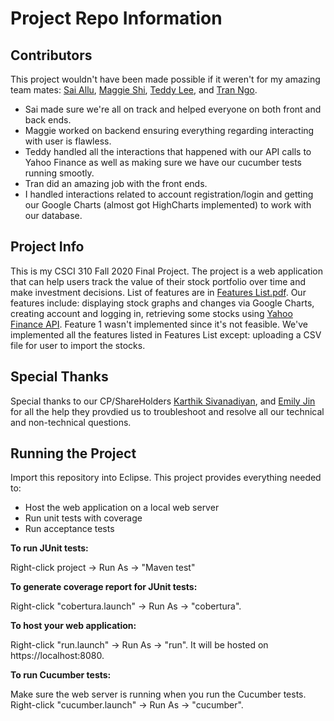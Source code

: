 # Project Repo Information

## Contributors

This project wouldn't have been made possible if it weren't for my amazing team mates: [Sai Allu](https://github.com/allusai), [Maggie Shi](https://github.com/maggiemshi), [Teddy Lee](https://github.com/leetheod), and [Tran Ngo](https://github.com/tranngo). 

* Sai made sure we're all on track and helped everyone on both front and back ends. 
* Maggie worked on backend ensuring everything regarding interacting with user is flawless. 
* Teddy handled all the interactions that happened with our API calls to Yahoo Finance as well as making sure we have our cucumber tests running smootly. 
* Tran did an amazing job with the front ends. 
* I handled interactions related to account registration/login and getting our Google Charts (almost got HighCharts implemented) to work with our database.

## Project Info

This is my CSCI 310 Fall 2020 Final Project. The project is a web application that can help users track the value of their stock portfolio over time and make investment decisions. List of features are in [Features List.pdf](Features_List.pdf). Our features include: displaying stock graphs and changes via Google Charts, creating account and logging in, retrieving some stocks using [Yahoo Finance API](https://github.com/sstrickx/yahoofinance-api). Feature 1 wasn't implemented since it's not feasible. We've implemented all the features listed in Features List except: uploading a CSV file for user to import the stocks.

## Special Thanks

Special thanks to our CP/ShareHolders [Karthik Sivanadiyan](https://github.com/Karthik-Sivanadiyan), and [Emily Jin](https://github.com/jin914) for all the help they provdied us to troubleshoot and resolve all our technical and non-technical questions.

## Running the Project

Import this repository into Eclipse. This project provides everything needed to:

- Host the web application on a local web server
- Run unit tests with coverage
- Run acceptance tests

**To run JUnit tests:**

Right-click project -> Run As -> "Maven test"

**To generate coverage report for JUnit tests:**

Right-click "cobertura.launch" -> Run As -> "cobertura".

**To host your web application:**

Right-click "run.launch" -> Run As -> "run". It will be hosted on https://localhost:8080.

**To run Cucumber tests:**

Make sure the web server is running when you run the Cucumber tests. Right-click "cucumber.launch" -> Run As -> "cucumber".
